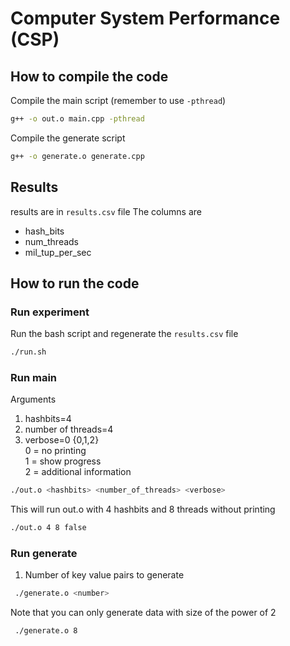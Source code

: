 # Computer System Performance (CSP)

## How to compile the code

Compile the main script (remember to use `-pthread`)
```bash
g++ -o out.o main.cpp -pthread
```

Compile the generate script
```bash
g++ -o generate.o generate.cpp
```

## Results

results are in `results.csv` file 
The columns are
- hash_bits
- num_threads
- mil_tup_per_sec

## How to run the code

### Run experiment
Run the bash script and regenerate the `results.csv` file
```bash
./run.sh
```

### Run main
Arguments
1. hashbits=4
2. number of threads=4
3. verbose=0 {0,1,2}  
    0 = no printing  
    1 = show progress  
    2 = additional information  

```bash
./out.o <hashbits> <number_of_threads> <verbose>
```
This will run out.o with 4 hashbits and 8 threads without printing
```bash
./out.o 4 8 false
```

### Run generate
1. Number of key value pairs to generate
```bash
 ./generate.o <number>
```
Note that you can only generate data with size of the power of 2
```bash
 ./generate.o 8
```